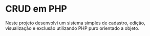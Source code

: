 # CRUD em PHP

Neste projeto desenvolvi um sistema simples de cadastro, edição, visualização e exclusão utilizando PHP puro orientado a objeto.